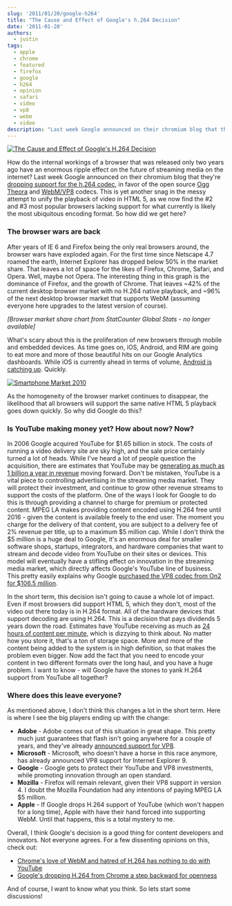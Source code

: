 ```yaml
---
slug: '2011/01/20/google-h264'
title: "The Cause and Effect of Google's h.264 Decision"
date: '2011-01-20'
authors:
  - justin
tags:
  - apple
  - chrome
  - featured
  - firefox
  - google
  - h264
  - opinion
  - safari
  - video
  - vp8
  - webm
  - video
description: "Last week Google announced on their chromium blog that they're dropping support for the h.264 codec, in favor of the open source Ogg Theora and WebM/VP8 codecs. This is yet another snag in the messy attempt to unify the playback of video in HTML 5, as we now find the #2 and #3 most popular browsers lacking support for what currently is likely the most ubiquitous encoding format. So how did we get here?"
---
```


[![The Cause and Effect of Google's H.264 Decision](/img/2011/01/h264-header1.png "The Cause and Effect of Google's H.264 Decision")](https://jbeckwith.com/2011/01/20/google-h264/h264-header-2/)

How do the internal workings of a browser that was released only two years ago have an enormous ripple effect on the future of streaming media on the internet? Last week Google announced on their chromium blog that they're [dropping support for the h.264 codec](https://blog.chromium.org/2011/01/html-video-codec-support-in-chrome.html), in favor of the open source [Ogg Theora](https://www.theora.org/) and [WebM/VP8](https://blog.webmproject.org/) codecs. This is yet another snag in the messy attempt to unify the playback of video in HTML 5, as we now find the #2 and #3 most popular browsers lacking support for what currently is likely the most ubiquitous encoding format. So how did we get here?

### The browser wars are back

<!--truncate-->

After years of IE 6 and Firefox being the only real browsers around, the browser wars have exploded again. For the first time since Netscape 4.7 roamed the earth, Internet Explorer has dropped below 50% in the market share. That leaves a lot of space for the likes of Firefox, Chrome, Safari, and Opera. Well, maybe not Opera. The interesting thing in this graph is the dominance of Firefox, and the growth of Chrome. That leaves ~42% of the current desktop browser market with no H.264 native playback, and ~96% of the next desktop browser market that supports WebM (assuming everyone here upgrades to the latest version of course).

_[Browser market share chart from StatCounter Global Stats - no longer available]_

What's scary about this is the proliferation of new browsers through mobile and embedded devices. As time goes on, iOS, Android, and RIM are going to eat more and more of those beautiful hits on our Google Analytics dashboards. While iOS is currently ahead in terms of volume, [Android is catching up](https://blog.nielsen.com/nielsenwire/online_mobile/apple-leads-smartphone-race-while-android-attracts-most-recent-customers/). Quickly.

[![Smartphone Market 2010](/img/2011/01/smartphone-os-nov2010.png 'Smartphone Market 2010')](/img/2011/01/smartphone-os-nov2010.png)

As the homogeneity of the browser market continues to disappear, the likelihood that all browsers will support the same native HTML 5 playback goes down quickly. So why did Google do this?

### Is YouTube making money yet? How about now? Now?

In 2006 Google acquired YouTube for $1.65 billion in stock. The costs of running a video delivery site are sky high, and the sale price certainly turned a lot of heads. While I've heard a lot of people question the acquisition, there are estimates that YouTube may be <a href="https://mediamemo.allthingsd.com/20100305/another-youtube-revenue-guess-1-billion-in-2011/">generating as much as 1 billion a year in revenue</a> moving forward. Don't be mistaken, YouTube is a vital piece to controlling advertising in the streaming media market. They will protect their investment, and continue to grow other revenue streams to support the costs of the platform. One of the ways I look for Google to do this is through providing a channel to charge for premium or protected content. MPEG LA makes providing content encoded using H.264 free until 2016 - given the content is available freely to the end user. The moment you charge for the delivery of that content, you are subject to a delivery fee of 2% revenue per title, up to a maximum $5 million cap. While I don't think the $5 million is a huge deal to Google, it's an enormous deal for smaller software shops, startups, integrators, and hardware companies that want to stream and decode video from YouTube on their sites or devices. This model will eventually have a stifling effect on innovation in the streaming media market, which directly affects Google's YouTube line of business. This pretty easily explains why Google <a href="https://blog.streamingmedia.com/the_business_of_online_vi/2009/08/googles-acquisition-of-on2-not-a-big-deal-heres-why.html">purchased the VP8 codec from On2 for $106.5 million</a>.

In the short term, this decision isn't going to cause a whole lot of impact. Even if most browsers did support HTML 5, which they don't, most of the video out there today is in H.264 format. All of the hardware devices that support decoding are using H.264. This is a decision that pays dividends 5 years down the road. Estimates have YouTube receiving as much as [24 hours of content per minute](https://www.youtube.com/t/fact_sheet), which is dizzying to think about. No matter how you store it, that's a ton of storage space. More and more of the content being added to the system is in high definition, so that makes the problem even bigger. Now add the fact that you need to encode your content in two different formats over the long haul, and you have a huge problem. I want to know - will Google have the stones to yank H.264 support from YouTube all together?

### Where does this leave everyone?

As mentioned above, I don't think this changes a lot in the short term. Here is where I see the big players ending up with the change:

- **Adobe** - Adobe comes out of this situation in great shape. This pretty much just guarantees that flash isn't going anywhere for a couple of years, and they've already [announced support for VP8](https://blogs.adobe.com/flashplatform/2010/05/adobe_support_for_vp8.html).
- **Microsoft** - Microsoft, who doesn't have a horse in this race anymore, has already announced VP8 support for Internet Explorer 9.
- **Google** - Google gets to protect their YouTube and VP8 investments, while promoting innovation through an open standard.
- **Mozilla** - Firefox will remain relevant, given their VP8 support in version 4. I doubt the Mozilla Foundation had any intentions of paying MPEG LA $5 million.
- **Apple** - If Google drops H.264 support of YouTube (which won't happen for a long time), Apple with have their hand forced into supporting WebM. Until that happens, this is a total mystery to me.

Overall, I think Google's decision is a good thing for content developers and innovators. Not everyone agrees. For a few dissenting opinions on this, check out:

- [Chrome's love of WebM and hatred of H.264 has nothing to do with YouTube](https://www.zdnet.com/blog/hardware/chromes-love-of-webm-and-hatred-of-h264-has-nothing-to-do-with-youtube/11021)
- [Google's dropping H.264 from Chrome a step backward for openness](https://arstechnica.com/web/news/2011/01/googles-dropping-h264-from-chrome-a-step-backward-for-openness.ars/)

And of course, I want to know what you think. So lets start some discussions!
